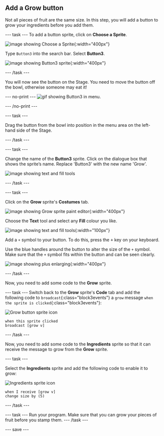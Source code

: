 ## Add a Grow button
Not all pieces of fruit are the same size. In this step, you will add a button to grow your ingredients before you add them. 

--- task ---
To add a button sprite, click on **Choose a Sprite**.

![image showing Choose a Sprite](images/fruit-choose-sprite.png){:width="400px"}

Type `Button3` into the search bar. Select **Button3**.

![image showing Button3 sprite](images/fruit-button3-sprite.png){:width="400px"}

--- /task ---

You will now see the button on the Stage. You need to move the button off the bowl, otherwise someone may eat it!

--- no-print ---
![gif showing Button3 in menu](images/fruit-button3-menu.gif).

--- /no-print ---

--- task ---

Drag the button from the bowl into position in the menu area on the left-hand side of the Stage.

--- /task ---

--- task ---

Change the name of the **Button3** sprite. Click on the dialogue box that shows the sprite’s name. Replace 'Button3' with the new name 'Grow'.

![image showing text and fill tools](images/fruit-change-sprite-name.png)

--- /task ---

--- task ---

Click on the **Grow** sprite's **Costumes** tab. 

![image showing Grow sprite paint editor](images/fruit-grow-paint.png){:width="400px"}

Choose the **Text** tool and select any **Fill** colour you like. 

![image showing text and fill tools](images/fruit-text-fill-tool.png){:width="100px"}

Add a `+` symbol to your button. To do this, press the <kbd>+</kbd> key on your keyboard.

Use the blue handles around the button to alter the size of the `+` symbol. Make sure that the `+` symbol fits within the button and can be seen clearly. 

![image showing plus enlarging](images/fruit-grow-plus.png){:width="400px"}

--- /task ---

Now, you need to add some code to the **Grow** sprite.

--- task ---
Switch back to the **Grow** sprite's **Code** tab and add the following code to `broadcast`{:class="block3events"} a `grow` message `when the sprite is clicked`{:class="block3events"}:

![Grow button sprite icon](images/growButtonSpriteIcon.png)

```blocks3
when this sprite clicked
broadcast [grow v]
```
--- /task ---

Now, you need to add some code to the **Ingredients** sprite so that it can receive the message to grow from the **Grow** sprite.

--- task ---

Select the **Ingredients** sprite and add the following code to enable it to grow:

![Ingredients sprite icon](images/ingredientsSpriteIcon.png)

```blocks3
when I receive [grow v]
change size by (5)
```
--- /task ---

--- task ---
Run your program. Make sure that you can grow your pieces of fruit before you stamp them. 
--- /task ---

--- save ---

